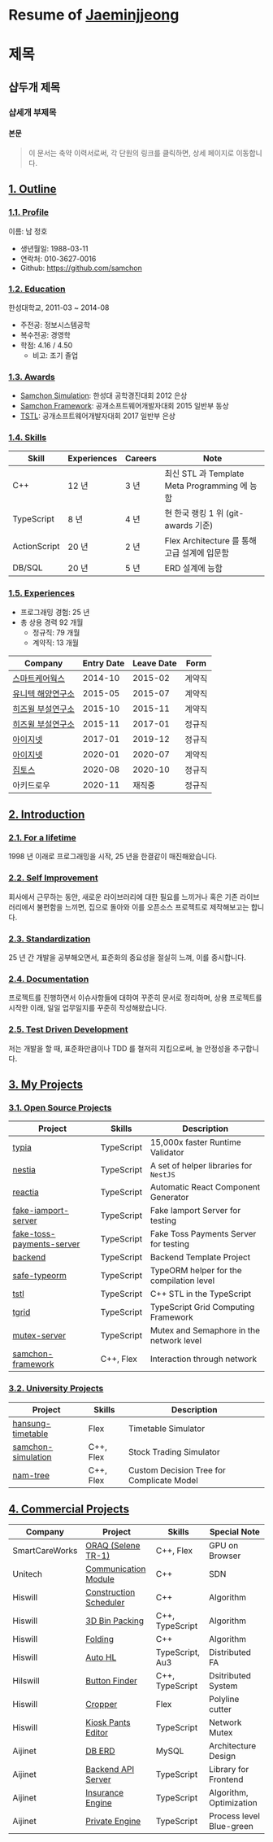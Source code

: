 # Resume of [Jaeminjjeong](https://github.com/jaeminjjeong)

# 제목
## 샵두개 제목
### 샵세개 부제목
#### 본문


> 이 문서는 축약 이력서로써, 각 단원의 링크를 클릭하면, 상세 페이지로 이동합니다.

## [1. Outline](https://github.com/samchon/resume/blob/master/STORY.md#1-outline)
### [1.1. Profile](https://github.com/samchon/resume/blob/master/STORY.md#11-outline)
이름: 남 정호

  - 생년월일: 1988-03-11
  - 연락처: 010-3627-0016
  - Github: https://github.com/samchon

### [1.2. Education](https://github.com/samchon/resume/blob/master/STORY.md#12-education)
한성대학교, 2011-03 ~ 2014-08

  - 주전공: 정보시스템공학
  - 복수전공: 경영학
  - 학점: 4.16 / 4.50
    - 비고: 조기 졸업

### [1.3. Awards](https://github.com/samchon/resume/blob/master/STORY.md#13-awards)
  - [Samchon Simulation](https://github.com/samchon/resume/blob/master/STORY.md#322-samchon-simulation): 한성대 공학경진대회 2012 은상
  - [Samchon Framework](https://github.com/samchon/resume/blob/master/STORY.md#311-samchon-framework): 공개소프트웨어개발자대회 2015 일반부 동상
  - [TSTL](https://github.com/samchon/resume/blob/master/STORY.md#312-tstl): 공개소프트웨어개발자대회 2017 일반부 은상

### [1.4. Skills](https://github.com/samchon/resume/blob/master/STORY.md#14-skills)
Skill        | Experiences | Careers | Note
-------------|-------------|---------|-----------------------------------
C++          | 12 년       | 3 년    | 최신 STL 과 Template Meta Programming 에 능함
TypeScript   | 8 년        | 4 년    | 현 한국 랭킹 1 위 (git-awards 기준)
ActionScript | 20 년       | 2 년    | Flex Architecture 를 통해 고급 설계에 입문함
DB/SQL       | 20 년       | 5 년    | ERD 설계에 능함

### [1.5. Experiences](https://github.com/samchon/resume/blob/master/STORY.md#15-experiences)
  - 프로그래밍 경험: 25 년
  - 총 상용 경력 92 개월
    - 정규직: 79 개월
    - 계약직: 13 개월

Company | Entry Date | Leave Date | Form
--------|------------|------------|-------
[스마트케어웍스](https://github.com/samchon/resume/blob/master/STORY.md#41-smartcareworks) | 2014-10    | 2015-02    | 계약직
[유니텍 해양연구소](https://github.com/samchon/resume/blob/master/STORY.md#42-unitech)     | 2015-05    | 2015-07    | 계약직
[히즈윌 부설연구소](https://github.com/samchon/resume/blob/master/STORY.md#43-hiswill)     | 2015-10    | 2015-11    | 계약직
[히즈윌 부설연구소](https://github.com/samchon/resume/blob/master/STORY.md#43-hiswill)     | 2015-11    | 2017-01    | 정규직
[아이지넷](https://github.com/samchon/resume/blob/master/STORY.md#44-aijinet)             | 2017-01    | 2019-12    | 정규직
[아이지넷](https://github.com/samchon/resume/blob/master/STORY.md#44-aijinet)             | 2020-01    | 2020-07    | 계약직
[집토스](https://github.com/samchon/resume/blob/master/STORY.md#45-ziptoss) | 2020-08 | 2020-10 | 정규직
아키드로우 | 2020-11 | 재직중 | 정규직




## [2. Introduction](https://github.com/samchon/resume/blob/master/STORY.md#2-introduction)
### [2.1. For a lifetime](https://github.com/samchon/resume/blob/master/STORY.md#21-for-a-lifetime)
1998 년 이래로 프로그래밍을 시작, 25 년을 한결같이 매진해왔습니다.

### [2.2. Self Improvement](https://github.com/samchon/resume/blob/master/STORY.md#22-self-improvement)
회사에서 근무하는 동안, 새로운 라이브러리에 대한 필요를 느끼거나 혹은 기존 라이브러리에서 불편함을 느끼면, 집으로 돌아와 이를 오픈소스 프로젝트로 제작해보고는 합니다.

### [2.3. Standardization](https://github.com/samchon/resume/blob/master/STORY.md#23-standardization)
25 년 간 개발을 공부해오면서, 표준화의 중요성을 절실히 느껴, 이를 중시합니다.

### [2.4. Documentation](https://github.com/samchon/resume/blob/master/STORY.md#24-documentation)
프로젝트를 진행하면서 이슈사항들에 대하여 꾸준히 문서로 정리하며, 상용 프로젝트를 시작한 이래, 일일 업무일지를 꾸준히 작성해왔습니다.

### [2.5. Test Driven Development](https://github.com/samchon/resume/blob/master/STORY.md#25-test-driven-development)
저는 개발을 할 때, 표준화만큼이나 TDD 를 철저히 지킴으로써, 늘 안정성을 추구합니다.




## [3. My Projects](https://github.com/samchon/resume/blob/master/STORY.md#3-my-projects)
### [3.1. Open Source Projects](https://github.com/samchon/resume/blob/master/STORY.md#31-open-source-projects)
Project            | Skills           | Description
-------------------|------------------|-----------------------------
[typia](https://github.com/samchon/resume/blob/master/STORY.md#311-typia) | TypeScript | 15,000x faster Runtime Validator
[nestia](https://github.com/samchon/resume/blob/master/STORY.md#312-nestia) | TypeScript | A set of helper libraries for `NestJS`
[reactia](https://github.com/samchon/resume/blob/master/STORY.md#313-reactia) | TypeScript | Automatic React Component Generator
[fake-iamport-server](https://github.com/samchon/resume/blob/master/STORY.md#314-fake-iamport-server) | TypeScript | Fake Iamport Server for testing
[fake-toss-payments-server](https://github.com/samchon/resume/blob/master/STORY.md#315-fake-toss-payments-server) | TypeScript | Fake Toss Payments Server for testing
[backend](https://github.com/samchon/resume/blob/master/STORY.md#316-backend) | TypeScript | Backend Template Project
[safe-typeorm](https://github.com/samchon/resume/blob/master/STORY.md#317-safe-typeorm) | TypeScript | TypeORM helper for the compilation level
[tstl](https://github.com/samchon/resume/blob/master/STORY.md#318-tstl) | TypeScript | C++ STL in the TypeScript
[tgrid](https://github.com/samchon/resume/blob/master/STORY.md#319-tgrid) | TypeScript | TypeScript Grid Computing Framework
[mutex-server](https://github.com/samchon/resume/blob/master/STORY.md#3110-mutex-server) | TypeScript | Mutex and Semaphore in the network level
[samchon-framework](https://github.com/samchon/resume/blob/master/STORY.md#3111-samchon-framework) | C++, Flex | Interaction through network

### [3.2. University Projects](https://github.com/samchon/resume/blob/master/STORY.md#32-university-projects)
Project            | Skills           | Description
-------------------|------------------|-----------------------------
[hansung-timetable](STORY.md#321-hansung-timetable)  | Flex             | Timetable Simulator
[samchon-simulation](https://github.com/samchon/resume/blob/master/STORY.md#322-samchon-simulation) | C++, Flex | Stock Trading Simulator
[nam-tree](https://github.com/samchon/resume/blob/master/STORY.md#323-nam-tree)           | C++, Flex | Custom Decision Tree for Complicate Model




## [4. Commercial Projects](https://github.com/samchon/resume/blob/master/STORY.md#4-commercial-projects)
Company        | Project                | Skills              | Special Note
---------------|------------------------|---------------------|---------------------
SmartCareWorks | [ORAQ (Selene TR-1)](https://github.com/samchon/resume/blob/master/STORY.md#411-oraq-selene-tr-1)     | C++, Flex           | GPU on Browser
Unitech        | [Communication Module](https://github.com/samchon/resume/blob/master/STORY.md#421-torpedo-simulator-communication-module)   | C++                 | SDN
Hiswill        | [Construction Scheduler](https://github.com/samchon/resume/blob/master/STORY.md#431-tsp-construction-scheduler) | C++                 | Algorithm
Hiswill        | [3D Bin Packing](https://github.com/samchon/resume/blob/master/STORY.md#432-3d-bin-packing)         | C++, TypeScript     | Algorithm
Hiswill        | [Folding](https://github.com/samchon/resume/blob/master/STORY.md#433-folding)                | C++                 | Algorithm
Hiswill        | [Auto HL](https://github.com/samchon/resume/blob/master/STORY.md#434-auto-hl)                | TypeScript, Au3     | Distributed FA
Hilswill       | [Button Finder](https://github.com/samchon/resume/blob/master/STORY.md#435-distributed-button-finder)          | C++, TypeScript     | Dsitributed System
Hiswill        | [Cropper](https://github.com/samchon/resume/blob/master/STORY.md#436-cropper)                | Flex                | Polyline cutter
Hiswill        | [Kiosk Pants Editor](https://github.com/samchon/resume/blob/master/STORY.md#437-kiosk-pants-editor)     | TypeScript          | Network Mutex
Aijinet        | [DB ERD](https://github.com/samchon/resume/blob/master/STORY.md#441-entity-relationship-diagram)                 | MySQL               | Architecture Design 
Aijinet        | [Backend API Server](https://github.com/samchon/resume/blob/master/STORY.md#442-backend-api-server)     | TypeScript          | Library for Frontend
Aijinet        | [Insurance Engine](https://github.com/samchon/resume/blob/master/STORY.md#443-insurance-engine)       | TypeScript          | Algorithm, Optimization
Aijinet        | [Private Engine](https://github.com/samchon/resume/blob/master/STORY.md#444-private-engine-for-special-insurer)         | TypeScript          | Process level Blue-green
